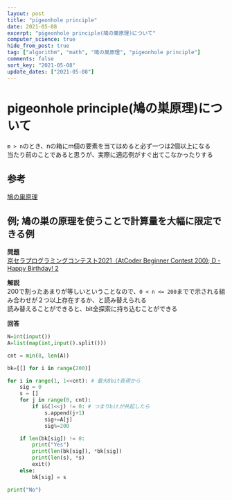 ```yaml
---
layout: post
title: "pigeonhole principle"
date: 2021-05-08
excerpt: "pigeonhole principle(鳩の巣原理)について"
computer_science: true
hide_from_post: true
tag: ["algorithm", "math", "鳩の巣原理", "pigeonhole principle"]
comments: false
sort_key: "2021-05-08"
update_dates: ["2021-05-08"]
---
```


# pigeonhole principle(鳩の巣原理)について
`m > n`のとき、nの箱にm個の要素を当てはめると必ず一つは2個以上になる  
当たり前のことであると思うが、実際に適応例がすぐ出てこなかったりする  

## 参考
[鳩の巣原理](https://ja.wikipedia.org/wiki/%E9%B3%A9%E3%81%AE%E5%B7%A3%E5%8E%9F%E7%90%86)


## 例; 鳩の巣の原理を使うことで計算量を大幅に限定できる例

**問題**  
[京セラプログラミングコンテスト2021（AtCoder Beginner Contest 200); D - Happy Birthday! 2](https://atcoder.jp/contests/abc200/tasks/abc200_d)  

**解説**  
200で割ったあまりが等しいということなので、`0 < n <= 200`までで示される組み合わせが２つ以上存在するか、と読み替えられる  
読み替えることができると、bit全探索に持ち込むことができる  

**回答**  
```python
N=int(input())
A=list(map(int,input().split()))

cnt = min(8, len(A))

bk=[[] for i in range(200)]

for i in range(1, 1<<cnt): # 最大8bit表現から
    sig = 0
    s = []
    for j in range(0, cnt):
        if i&(1<<j) != 0: # つまりbitが共起したら
            s.append(j+1)
            sig+=A[j]
            sig%=200

    if len(bk[sig]) != 0:
        print("Yes")
        print(len(bk[sig]), *bk[sig])
        print(len(s), *s)
        exit()
    else:
        bk[sig] = s

print("No")
```


